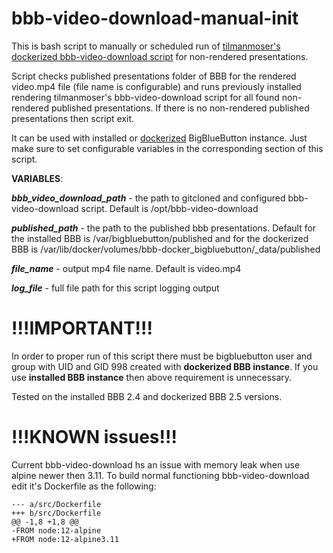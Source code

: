 # bbb-video-download-manual-init
This is bash script to manually or scheduled run of <a href=https://github.com/tilmanmoser/bbb-video-download>tilmanmoser's dockerized bbb-video-download script</a> for non-rendered presentations.

Script checks published presentations folder of BBB for the rendered video.mp4 file (file name is configurable) and runs previously installed rendering tilmanmoser's bbb-video-download script for all found non-rendered published presentations. If there is no non-rendered published presentations then script exit.

It can be used with installed or <a href=https://github.com/bigbluebutton/docker>dockerized</a> BigBlueButton instance. Just make sure to set configurable variables in the corresponding section of this script.

**VARIABLES**:

***bbb_video_download_path*** - the path to gitcloned and configured bbb-video-download script. Default is /opt/bbb-video-download

***published_path*** - the path to the published bbb presentations. Default for the installed BBB is /var/bigbluebutton/published and for the dockerized BBB is 
/var/lib/docker/volumes/bbb-docker_bigbluebutton/_data/published

***file_name*** - output mp4 file name. Default is video.mp4

***log_file*** - full file path for this script logging output

# !!!IMPORTANT!!!
In order to proper run of this script there must be bigbluebutton user and group with UID and GID 998 created with **dockerized BBB instance**.
If you use **installed BBB instance** then above requirement is unnecessary.

Tested on the installed BBB 2.4 and dockerized BBB 2.5 versions.
# !!!KNOWN issues!!!
Current bbb-video-download hs an issue with memory leak when use alpine newer then 3.11. To build normal functioning bbb-video-download edit it's Dockerfile as the following:
```
--- a/src/Dockerfile
+++ b/src/Dockerfile
@@ -1,8 +1,8 @@
-FROM node:12-alpine
+FROM node:12-alpine3.11 
```
